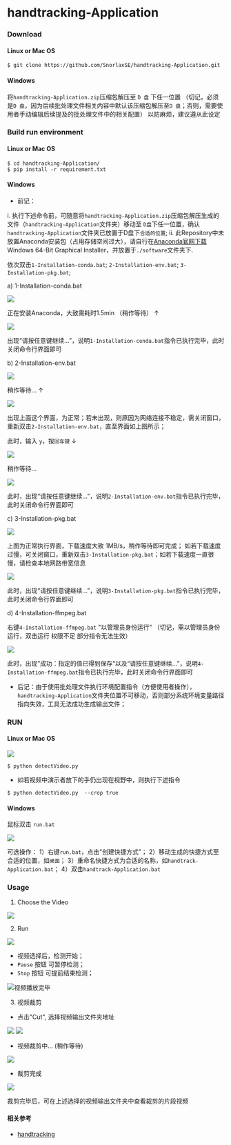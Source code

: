 # handtracking-Application

### Download

#### Linux or Mac OS

```shell
$ git clone https://github.com/SnorlaxSE/handtracking-Application.git
```

#### Windows

将`handtracking-Application.zip`压缩包解压至 `D 盘` 下任一位置 （切记，必须是`D 盘`，因为后续批处理文件相关内容中默认该压缩包解压至`D 盘`；否则，需要使用者手动编辑后续提及的批处理文件中的相关配置） 以防麻烦，建议遵从此设定

### Build run environment 

#### Linux or Mac OS
```shell
$ cd handtracking-Application/
$ pip install -r requirement.txt
```

#### Windows

* 前记：

i. 执行下述命令前，可随意将`handtracking-Application.zip`压缩包解压生成的文件（`handtracking-Application`文件夹）移动至 `D盘`下任一位置，确认`handtracking-Application`文件夹已放置于D盘下`合适的位置`;
ii. 此Repository中未放置Anaconda安装包（占用存储空间过大），请自行在[Anaconda官网下载](https://www.anaconda.com/products/individual) Windows 64-Bit Graphical Installer，并放置于`./software`文件夹下.


依次双击`1-Installation-conda.bat`; `2-Installation-env.bat`; `3-Installation-pkg.bat`; 

a) 1-Installation-conda.bat

![](https://cdn.jsdelivr.net/gh/SnorlaxSE/Photo-CDN@master/github/handtracking-Application/slient_install_anaconda.png)

正在安装Anaconda，大致需耗时1.5min （稍作等待） ↑

![](https://cdn.jsdelivr.net/gh/SnorlaxSE/Photo-CDN@master/github/handtracking-Application/slient_install_anaconda_completed.png)

出现“请按任意键继续...”，说明`1-Installation-conda.bat`指令已执行完毕，此时关闭命令行界面即可

b) 2-Installation-env.bat

![](https://cdn.jsdelivr.net/gh/SnorlaxSE/Photo-CDN@master/github/handtracking-Application/create_env_1.png)

稍作等待... ↑ 


![](https://cdn.jsdelivr.net/gh/SnorlaxSE/Photo-CDN@master/github/handtracking-Application/create_env_2.png)

出现上面这个界面，为正常；若未出现，则原因为网络连接不稳定，需关闭窗口，重新双击`2-Installation-env.bat`，直至界面如上图所示；

此时，输入 `y`，按`回车键` ↓

![](https://cdn.jsdelivr.net/gh/SnorlaxSE/Photo-CDN@master/github/handtracking-Application/create_env_2_1.png)

稍作等待... 

![](https://cdn.jsdelivr.net/gh/SnorlaxSE/Photo-CDN@master/github/handtracking-Application/create_env_2_2.png)

此时，出现“请按任意键继续...”，说明`2-Installation-env.bat`指令已执行完毕，此时关闭命令行界面即可

c) 3-Installation-pkg.bat

![](https://cdn.jsdelivr.net/gh/SnorlaxSE/Photo-CDN@master/github/handtracking-Application/install_pkg_1.png)

上图为正常执行界面，下载速度大致 1MB/s，稍作等待即可完成；
如若下载速度过慢，可关闭窗口，重新双击`3-Installation-pkg.bat`；如若下载速度一直很慢，请检查本地网路带宽信息

![](https://cdn.jsdelivr.net/gh/SnorlaxSE/Photo-CDN@master/github/handtracking-Application/install_pkg_2.png)

此时，出现“请按任意键继续...”，说明`3-Installation-pkg.bat`指令已执行完毕，此时关闭命令行界面即可

d) 4-Installation-ffmpeg.bat

右键`4-Installation-ffmpeg.bat` "以管理员身份运行" （切记，需以管理员身份运行，双击运行 权限不足 部分指令无法生效）

![](https://cdn.jsdelivr.net/gh/SnorlaxSE/Photo-CDN@master/github/handtracking-Application/set_ffmpeg.png)

此时，出现”成功：指定的值已得到保存“以及“请按任意键继续...”，说明`4-Installation-ffmpeg.bat`指令已执行完毕，此时关闭命令行界面即可

* 后记：由于使用批处理文件执行环境配置指令（方便使用者操作），`handtracking-Application`文件夹位置不可移动，否则部分系统环境变量路径指向失效，工具无法成功生成输出文件；

### RUN

#### Linux or Mac OS
![](https://cdn.jsdelivr.net/gh/SnorlaxSE/Photo-CDN@master/github/handtracking-Application/Interface.png)
```shell
$ python detectVideo.py
```

* 如若视频中演示者放下的手仍出现在视野中，则执行下述指令
```shell
$ python detectVideo.py  --crop true
```

#### Windows

鼠标双击 `run.bat`

![](https://cdn.jsdelivr.net/gh/SnorlaxSE/Photo-CDN@master/github/handtracking-Application/win_run.png)

可选操作：
1）右键`run.bat`，点击"创建快捷方式"；
2）移动生成的快捷方式至合适的位置，如`桌面`；
3）重命名快捷方式为合适的名称，如`handtrack-Application.bat`；
4）双击`handtrack-Application.bat`

### Usage
1. Choose the Video

![](https://cdn.jsdelivr.net/gh/SnorlaxSE/Photo-CDN@master/github/handtracking-Application/VideoChosen.png)

2. Run

![](https://cdn.jsdelivr.net/gh/SnorlaxSE/Photo-CDN@master/github/handtracking-Application/run.png)

* 视频选择后，检测开始；
* `Pause` 按钮 可暂停检测；
* `Stop` 按钮 可提前结束检测；

![视频播放完毕](https://cdn.jsdelivr.net/gh/SnorlaxSE/Photo-CDN@master/github/handtracking-Application/play-Completed.png)

3. 视频裁剪

* 点击"Cut", 选择视频输出文件夹地址

![](https://cdn.jsdelivr.net/gh/SnorlaxSE/Photo-CDN@master/github/handtracking-Application/cut.png)
![](https://cdn.jsdelivr.net/gh/SnorlaxSE/Photo-CDN@master/github/handtracking-Application/cut-1.png)

* 视频裁剪中... (稍作等待)

![](https://cdn.jsdelivr.net/gh/SnorlaxSE/Photo-CDN@master/github/handtracking-Application/wait-for-cut.png)

* 裁剪完成

![](https://cdn.jsdelivr.net/gh/SnorlaxSE/Photo-CDN@master/github/handtracking-Application/cut-Completed.png)

裁剪完毕后，可在上述选择的视频输出文件夹中查看裁剪的片段视频

#### 相关参考

* [handtracking](https://github.com/victordibia/handtracking)
